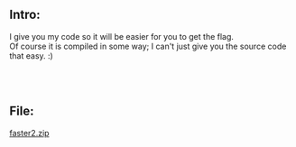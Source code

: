 ## Intro:

I give you my code so it will be easier for you to get the flag. <br>
Of course it is compiled in some way; I can't just give you the source code that easy. :)

<br>
<br>

## File:
[faster2.zip](https://github.com/ChronosPK/Sibiu_Academic_CTF/files/10273184/faster2.zip)
